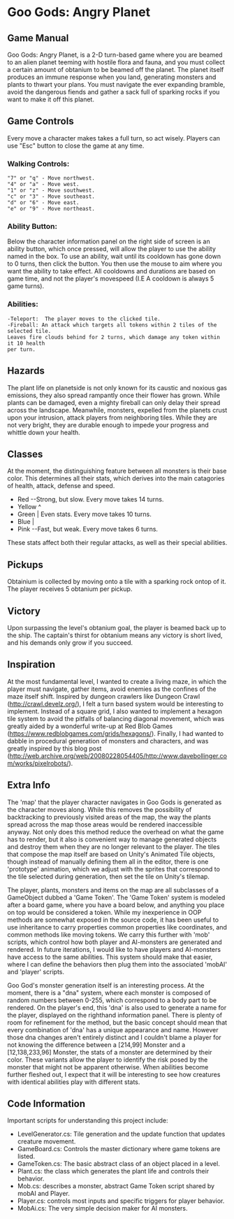 # Goo Gods: Angry Planet

## Game Manual

Goo Gods: Angry Planet, is a 2-D turn-based game where you are beamed to an alien planet teeming with hostile flora and fauna, and you must collect a certain amount of obtanium to be beamed off the planet. The planet itself produces an immune response when you land, generating monsters and plants to thwart your plans. You must navigate the ever expanding bramble, avoid the dangerous fiends and gather a sack full of sparking rocks if you want to make it off this planet.

## Game Controls

Every move a character makes takes a full turn, so act wisely. Players can use "Esc" button to close the game at any time.

### Walking Controls:
    "7" or "q" - Move northwest.
    "4" or "a" - Move west.
    "1" or "z" - Move southwest.
    "c" or "3" - Move southeast.
    "d" or "6" - Move east.
    "e" or "9" - Move northeast.

### Ability Button:

Below the character information panel on the right side of screen is an ability button, which once pressed, will allow the player to use the ability named in the box. To use an ability, wait until its cooldown has gone down to 0 turns, then click the button. You then use the mouse to aim where you want the ability to take effect. All cooldowns and durations are based on game time, and not the player's movespeed (I.E A cooldown is always 5 game turns).

### Abilities:
    -Teleport:  The player moves to the clicked tile.
    -Fireball: An attack which targets all tokens within 2 tiles of the selected tile.
    Leaves fire clouds behind for 2 turns, which damage any token within it 10 health
    per turn.

## Hazards

The plant life on planetside is not only known for its caustic and noxious gas emissions, they also spread rampantly once their flower has grown. While plants can be damaged, even a mighty fireball can only delay their spread across the landscape. Meanwhile, monsters, expelled from the planets crust upon your intrusion, attack players from neighboring tiles. While they are not very bright, they are durable enough to impede your progress and whittle down your health.

## Classes

At the moment, the distinguishing feature between all monsters is their base color. This determines all their stats, which derives into the main catagories of health, attack, defense and speed.

* Red --Strong, but slow. Every move takes 14 turns.
* Yellow ^
* Green | Even stats. Every move takes 10 turns.
* Blue |
* Pink --Fast, but weak. Every move takes 6 turns.

These stats affect both their regular attacks, as well as their special abilities.

## Pickups

Obtainium is collected by moving onto a tile with a sparking rock ontop of it. The player receives 5 obtanium per pickup.

## Victory

Upon surpassing the level's obtanium goal, the player is beamed back up to the ship. The captain's thirst for obtanium means any victory is short lived, and his demands only grow if you succeed.

## Inspiration

At the most fundamental level, I wanted to create a living maze, in which the player must navigate, gather items, avoid enemies as the confines of the maze itself shift. Inspired by dungeon crawlers like Dungeon Crawl (http://crawl.develz.org/), I felt a turn based system would be interesting to implement. Instead of a square grid, I also wanted to implement a hexagon tile system to avoid the pitfalls of balancing diagonal movement, which was greatly aided by a wonderful write-up at Red Blob Games (https://www.redblobgames.com/grids/hexagons/). Finally, I had wanted to dabble in procedural generation of monsters and characters, and was greatly inspired by this blog post (http://web.archive.org/web/20080228054405/http://www.davebollinger.com/works/pixelrobots/).

## Extra Info
The 'map' that the player character navigates in Goo Gods is generated as the character moves along.
While this removes the possibility of backtracking to previously visited areas of the map, the way the plants spread across the map those areas would be rendered inaccessible anyway. Not only does this method reduce the overhead on what the game has to render, but it also is convenient way to manage generated objects and destroy them when they are no longer relevant to the player. The tiles that compose the map itself are based on Unity's Animated Tile objects, though instead of manually defining them all in the editor, there is one 'prototype' animation, which we adjust with the sprites that correspond to the tile selected during generation, then set the tile on Unity's tilemap.

The player, plants, monsters and items on the map are all subclasses of a GameObject dubbed a 'Game Token'. The 'Game Token' system is modeled after a board game, where you have a board below, and anything you place on top would be considered a token. While my inexperience in OOP methods are somewhat exposed in the source code, it has been useful to use inheritance to carry properties common properties like coordinates, and common methods like moving tokens. We carry this further with 'mob' scripts, which control how both player and AI-monsters are generated and rendered. In future iterations, I would like to have players and AI-monsters have access to the same abilities. This system should make that easier, where I can define the behaviors then plug them into the associated 'mobAI' and 'player' scripts.

Goo God's monster generation itself is an interesting process. At the moment, there is a "dna" system, where each monster is composed of random numbers between 0-255, which correspond to a body part to be rendered. On the player's end, this 'dna' is also used to generate a name for the player, displayed on the righthand information panel. There is plenty of room for refinement for the method, but the basic concept should mean that every combination of 'dna' has a unique appearance and name. However those dna changes aren't entirely distinct and I couldn't blame a player for not knowing the difference between a [214,99] Monster and a [12,138,233,96] Monster, the stats of a monster are determined by their color. These variants allow the player to identify the risk posed by the monster that might not be apparent otherwise. When abilities become further fleshed out, I expect that it will be interesting to see how creatures with identical abilities play with different stats.

## Code Information

Important scripts for understanding this project include:

* LevelGenerator.cs: Tile generation and the update function that updates creature movement.
* GameBoard.cs: Controls the master dictionary where game tokens are listed.
* GameToken.cs: The basic abstract class of an object placed in a level.
* Plant.cs: the class which generates the plant life and controls their behavior.
* Mob.cs: describes a monster, abstract Game Token script shared by mobAI and Player.
* Player.cs: controls most inputs and specific triggers for player behavior.
* MobAi.cs: The very simple decision maker for AI monsters.
